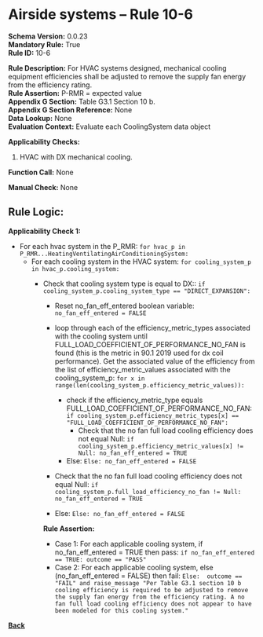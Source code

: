 # Airside systems – Rule 10-6
**Schema Version:** 0.0.23  
**Mandatory Rule:** True     
**Rule ID:** 10-6
 
**Rule Description:** For HVAC systems designed, mechanical cooling equipment efficiencies shall be adjusted to remove the supply fan energy from the efficiency rating.  
**Rule Assertion:** P-RMR = expected value                                            
**Appendix G Section:** Table G3.1 Section 10 b.  
**Appendix G Section Reference:** None  
**Data Lookup:** None  
**Evaluation Context:** Evaluate each CoolingSystem data object    

**Applicability Checks:** 

1. HVAC with DX mechanical cooling.

**Function Call:** None

**Manual Check:**  None

## Rule Logic:  
**Applicability Check 1:** 
- For each hvac system in the P_RMR: `for hvac_p in P_RMR...HeatingVentilatingAirConditioningSystem:`
    - For each cooling system in the HVAC system: `for cooling_system_p in hvac_p.cooling_system:`
        - Check that cooling system type is equal to DX:: `if cooling_system_p.cooling_system_type == "DIRECT_EXPANSION":`
            - Reset no_fan_eff_entered boolean variable: `no_fan_eff_entered = FALSE`
			- loop through each of the efficiency_metric_types associated with the cooling system until FULL_LOAD_COEFFICIENT_OF_PERFORMANCE_NO_FAN is found (this is the metric in 90.1 2019 used for dx coil performance). Get the associated value of the efficiency from the list of efficiency_metric_values associated with the cooling_system_p: `for x in range(len(cooling_system_p.efficiency_metric_values)):`
				- check if the efficiency_metric_type equals FULL_LOAD_COEFFICIENT_OF_PERFORMANCE_NO_FAN: `if cooling_system_p.efficiency_metric_types[x] == "FULL_LOAD_COEFFICIENT_OF_PERFORMANCE_NO_FAN":`
					- Check that the no fan full load cooling efficiency does not equal Null: `if cooling_system_p.efficiency_metric_values[x] != Null: no_fan_eff_entered = TRUE`
				- Else: `Else: no_fan_eff_entered = FALSE`  



            - Check that the no fan full load cooling efficiency does not equal Null: `if cooling_system_p.full_load_efficiency_no_fan != Null: no_fan_eff_entered = TRUE`
            - Else: `Else: no_fan_eff_entered = FALSE`  
                    
            **Rule Assertion:**
            - Case 1: For each applicable cooling system, if no_fan_eff_entered = TRUE then pass: `if no_fan_eff_entered == TRUE: outcome == "PASS"`  
            - Case 2: For each applicable cooling system, else (no_fan_eff_entered = FALSE) then fail: `Else:  outcome == "FAIL" and raise_message "Per Table G3.1 section 10 b cooling efficiency is required to be adjusted to remove the supply fan energy from the efficiency rating. A no fan full load cooling efficiency does not appear to have been modeled for this cooling system."` 

 **[Back](../_toc.md)**
